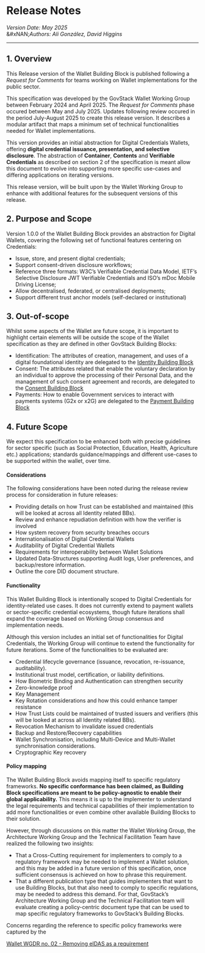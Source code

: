 # Release Notes

_Version Date: May 2025_\
&#xNAN;_&#x41;uthors: Ali González, David Higgins_

***

## **1. Overview** <a href="#id-1.-overview" id="id-1.-overview"></a>

This Release version of the Wallet Building Block is published following a _Request for Comments_ for teams working on Wallet implementations for the public sector.

This specification was developed by the GovStack Wallet Working Group between February 2024 and April 2025. The _Request for Comments_ phase occured between May  and July 2025. Updates following review occured in the period July-August 2025 to create this release version. It describes a modular artifact that maps a minimum set of technical functionalities needed for Wallet implementations.

This version provides an initial abstraction for Digital Credentials Wallets, offering **digital credential issuance, presentation, and selective disclosure**. The abstraction of **Container**, **Contents** and **Verifiable Credentials** as described on section 2 of the specification is meant allow this document to evolve into supporting more specific use-cases and differing applications on iterating versions.

This release version, will be built upon by the Wallet Working Group to enhance with additional features for the subsequent versions of this release.

## **2. Purpose and Scope** <a href="#id-2.-purpose-and-scope" id="id-2.-purpose-and-scope"></a>

Version 1.0.0 of the Wallet Building Block provides an abstraction for Digital Wallets, covering the following set of functional features centering on Credentials:

* Issue, store, and present digital credentials;
* Support consent-driven disclosure workflows;
* Reference three formats: W3C’s Verifiable Credential Data Model, IETF’s Selective Disclosure JWT Verifiable Credentials and ISO’s mDoc Mobile Driving License;
* Allow decentralised, federated, or centralised deployments;
* Support different trust anchor models (self-declared or institutional)

## 3. Out-of-scope <a href="#id-3.-out-of-scope" id="id-3.-out-of-scope"></a>

Whilst some aspects of the Wallet are future scope, it is important to highlight certain elements will be outside the scope of the Wallet specification as they are defined in other GovStack Building Blocks:

* Identification: The attributes of creation, management, and uses of a digital foundational identity are delegated to the [Identity Building Block](https://govstack.gitbook.io/bb-identity)
* Consent: The attributes related that enable the voluntary declaration by an individual to approve the processing of their Personal Data, and the management of such consent agreement and records, are delegated to the [Consent Building Block](https://govstack.gitbook.io/bb-consent/)
* Payments: How to enable Government services to interact with payments systems (G2x or x2G) are delegated to the [Payment Building Block](https://govstack.gitbook.io/bb-payments)

## 4. Future Scope <a href="#id-4.-future-scope" id="id-4.-future-scope"></a>

We expect this specification to be enhanced both with precise guidelines for sector specific (such as Social Protection, Education, Health, Agriculture etc.) applications; standards guidance/mappings and different use-cases to be supported within the wallet, over time.

#### Considerations

The following considerations have been noted during the release review process for consideration in future releases:

* Providing details on how Trust can be established and maintained (this will be looked at across all Identity related BBs).
* Review and enhance repudiation definition with how the verifier is involved
* How system recovery from security breaches occurs
* Internationalisation of Digital Credential Wallets
* Auditability of Digital Credential Wallets
* Requirements for interoperability between Wallet Solutions
* Updated Data-Structures supporting Audit logs, User preferences, and backup/restore information.
* Outline the core DID document structure.

#### Functionality <a href="#functionality" id="functionality"></a>

This Wallet Building Block is intentionally scoped to Digital Credentials for identity-related use cases. It does not currently extend to payment wallets or sector-specific credential ecosystems, though future iterations shall expand the coverage based on Working Group consensus and implementation needs.

Although this version includes an initial set of functionalities for Digital Credentials, the Working Group will continue to extend the functionality for future iterations. Some of the functionalities to be evaluated are:

* Credential lifecycle governance (issuance, revocation, re-issuance, auditability).
* Institutional trust model, certification, or liability definitions.
* How Biometric Binding and Authentication can strengthen security
* Zero-knowledge proof
* Key Management
* Key Rotation considerations and how this could enhance tamper resistance
* How Trust Lists could be maintained of trusted issuers and verifiers (this will be looked at across all Identity related BBs).
* Revocation Mechanism to invalidate issued credentials
* Backup and Restore/Recovery capabilities
* Wallet Synchronisation, including Multi-Device and Multi-Wallet synchronisation considerations.
* Cryptographic Key recovery

#### Policy mapping <a href="#policy-mapping" id="policy-mapping"></a>

The Wallet Building Block avoids mapping itself to specific regulatory frameworks. **No specific conformance has been claimed, as Building Block specifications are meant to be policy-agnostic to enable their global applicability.** This means it is up to the implementer to understand the legal requirements and technical capabilities of their implementation to add more functionalities or even combine other available Building Blocks to their solution.

However, through discussions on this matter the Wallet Working Group, the Architecture Working Group and the Technical Facilitation Team have realized the following two insights:

* That a Cross-Cutting requirement for implementers to comply to a regulatory framework may be needed to implement a Wallet solution, and this may be added in a future version of this specification, once sufficient consensus is achieved on how to phrase this requirement.
* That a different publication type that guides implementers that want to use Building Blocks, but that also need to comply to specific regulations, may be needed to address this demand. For that, GovStack’s Architecture Working Group and the Technical Facilitation team will evaluate creating a policy-centric document type that can be used to map specific regulatory frameworks to GovStack’s Building Blocks.

Concerns regarding the reference to specific policy frameworks were captured by the

[Wallet WGDR no. 02 - Removing eIDAS as a requirement](https://github.com/GovStackWorkingGroup/bb-wallet/blob/main/WGDR/WALLET-WGDR-2025-05-2.md)
